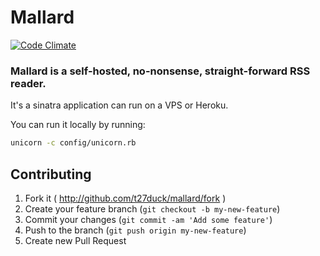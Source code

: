 Mallard
=======

[![Code Climate](https://codeclimate.com/github/t27duck/mallard/badges/gpa.svg)](https://codeclimate.com/github/t27duck/mallard)

### Mallard is a self-hosted, no-nonsense, straight-forward RSS reader.

It's a sinatra application can run on a VPS or Heroku.

You can run it locally by running:

```bash
unicorn -c config/unicorn.rb
```

## Contributing

1. Fork it ( http://github.com/t27duck/mallard/fork )
2. Create your feature branch (`git checkout -b my-new-feature`)
3. Commit your changes (`git commit -am 'Add some feature'`)
4. Push to the branch (`git push origin my-new-feature`)
5. Create new Pull Request
